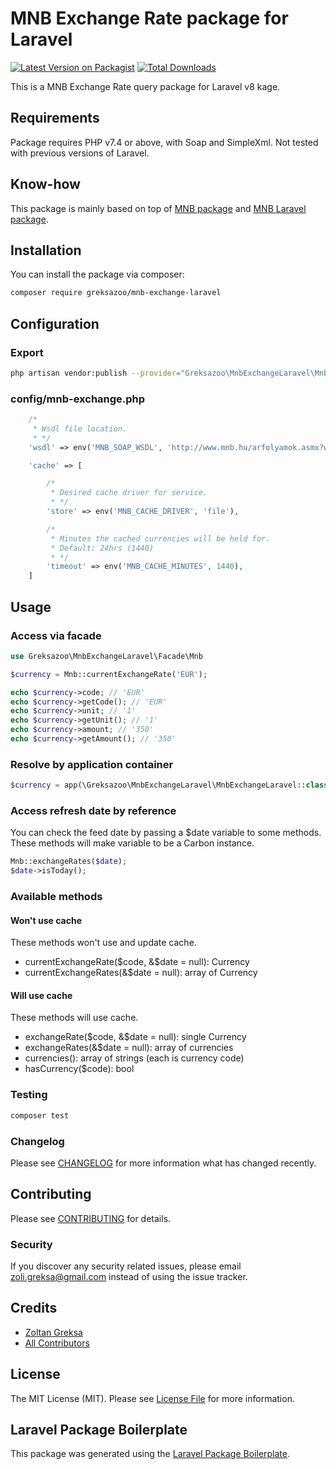 # MNB Exchange Rate package for Laravel

[![Latest Version on Packagist](https://img.shields.io/packagist/v/greksazoo/mnb-exchange-laravel.svg?style=flat-square)](https://packagist.org/packages/greksazoo/mnb-exchange-laravel)
[![Total Downloads](https://img.shields.io/packagist/dt/greksazoo/mnb-exchange-laravel.svg?style=flat-square)](https://packagist.org/packages/greksazoo/mnb-exchange-laravel)

This is a MNB Exchange Rate query package for Laravel v8 kage.

## Requirements

Package requires PHP v7.4 or above, with Soap and SimpleXml.
Not tested with previous versions of Laravel.

## Know-how

This package is mainly based on top of [MNB package](https://github.com/SzuniSOFT/php-mnb) and 
[MNB Laravel package](https://github.com/SzuniSOFT/laravel-mnb). 

## Installation

You can install the package via composer:

```bash
composer require greksazoo/mnb-exchange-laravel
```
## Configuration
### Export
```bash
php artisan vendor:publish --provider="Greksazoo\MnbExchangeLaravel\MnbExchangeLaravelServiceProvider" --tag="config"
```
### config/mnb-exchange.php
```php
    /*
     * Wsdl file location.
     * */
    'wsdl' => env('MNB_SOAP_WSDL', 'http://www.mnb.hu/arfolyamok.asmx?wsdl'),

    'cache' => [

        /*
         * Desired cache driver for service.
         * */
        'store' => env('MNB_CACHE_DRIVER', 'file'),

        /*
         * Minutes the cached currencies will be held for.
         * Default: 24hrs (1440)
         * */
        'timeout' => env('MNB_CACHE_MINUTES', 1440),
    ]
```

## Usage

### Access via facade
```php
use Greksazoo\MnbExchangeLaravel\Facade\Mnb

$currency = Mnb::currentExchangeRate('EUR');

echo $currency->code; // 'EUR'
echo $currency->getCode(); // 'EUR'
echo $currency->unit; // '1'
echo $currency->getUnit(); // '1'
echo $currency->amount; // '350'
echo $currency->getAmount(); // '350'

```

### Resolve by application container
```php
$currency = app(\Greksazoo\MnbExchangeLaravel\MnbExchangeLaravel::class)->currentExchangeRate('EUR');
```
### Access refresh date by reference
You can check the feed date by passing a $date variable to some methods.
These methods will make variable to be a Carbon instance.

```php
Mnb::exchangeRates($date);
$date->isToday();
```

### Available methods

#### Won't use cache
These methods won't use and update cache.
- currentExchangeRate($code, &$date = null): Currency
- currentExchangeRates(&$date = null): array of Currency

#### Will use cache
These methods will use cache.
- exchangeRate($code, &$date = null): single Currency
- exchangeRates(&$date = null): array of currencies
- currencies(): array of strings (each is currency code)
- hasCurrency($code): bool
### Testing

```bash
composer test
```

### Changelog

Please see [CHANGELOG](CHANGELOG.md) for more information what has changed recently.

## Contributing

Please see [CONTRIBUTING](CONTRIBUTING.md) for details.

### Security

If you discover any security related issues, please email zoli.greksa@gmail.com instead of using the issue tracker.

## Credits

-   [Zoltan Greksa](https://github.com/greksazoo)
-   [All Contributors](../../contributors)

## License

The MIT License (MIT). Please see [License File](LICENSE.md) for more information.

## Laravel Package Boilerplate

This package was generated using the [Laravel Package Boilerplate](https://laravelpackageboilerplate.com).
